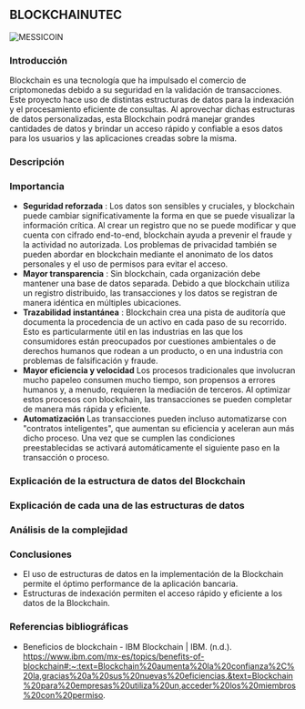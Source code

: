 ## BLOCKCHAINUTEC
![MESSICOIN](https://github.com/SDAM26/BLOCKCHAINUTEC/assets/87825436/cc0322a6-3973-4b8a-9ce2-98ec36fc8a15)
### Introducción
Blockchain es una tecnología que ha impulsado el comercio de criptomonedas debido a su seguridad en la validación de transacciones. Este proyecto hace uso de distintas estructuras de datos para la indexación y el procesamiento eficiente de consultas. Al aprovechar dichas estructuras de datos personalizadas, esta Blockchain podrá manejar grandes cantidades de datos y brindar un acceso rápido y confiable a esos datos para los usuarios y las aplicaciones creadas sobre la misma.
### Descripción
### Importancia
  - **Seguridad reforzada** :
   Los datos son sensibles y cruciales, y blockchain puede cambiar significativamente la forma en    que se puede visualizar la información crítica. Al crear un registro que no se puede              modificar y que cuenta con cifrado end-to-end, blockchain ayuda a prevenir el fraude y la        actividad no autorizada. Los problemas de privacidad también se pueden abordar en blockchain      mediante el anonimato de los datos personales y el uso de permisos para evitar el acceso. 
  - **Mayor transparencia** :
  Sin blockchain, cada organización debe mantener una base de datos separada. Debido a que blockchain utiliza un registro distribuido, las transacciones y los datos se registran de manera idéntica en múltiples ubicaciones.
  - **Trazabilidad instantánea** :
  Blockchain crea una pista de auditoría que documenta la procedencia de un activo en cada paso de su recorrido. Esto es particularmente útil en las industrias en las que los consumidores están preocupados por cuestiones ambientales o de derechos humanos que rodean a un producto, o en una industria con problemas de falsificación y fraude.
  - **Mayor eficiencia y velocidad**
  Los procesos tradicionales que involucran mucho papeleo consumen mucho tiempo, son propensos a errores humanos y, a menudo, requieren la mediación de terceros. Al optimizar estos procesos con blockchain, las transacciones se pueden completar de manera más rápida y eficiente.
  - **Automatización**
 Las transacciones pueden incluso automatizarse con "contratos inteligentes", que aumentan su eficiencia y aceleran aun más dicho proceso. Una vez que se cumplen las condiciones preestablecidas se activará automáticamente el siguiente paso en la transacción o proceso. 

### Explicación de la estructura de datos del Blockchain
### Explicación de cada una de las estructuras de datos
### Análisis de la complejidad 
### Conclusiones
- El uso de estructuras de datos en la implementación de la Blockchain permite el óptimo performance de la aplicación bancaria.
- Estructuras de indexación permiten el acceso rápido y eficiente a los datos de la Blockchain.
### Referencias bibliográficas
- Beneficios de blockchain - IBM Blockchain | IBM. (n.d.). https://www.ibm.com/mx-es/topics/benefits-of-blockchain#:~:text=Blockchain%20aumenta%20la%20confianza%2C%20la,gracias%20a%20sus%20nuevas%20eficiencias.&text=Blockchain%20para%20empresas%20utiliza%20un,acceder%20los%20miembros%20con%20permiso.
